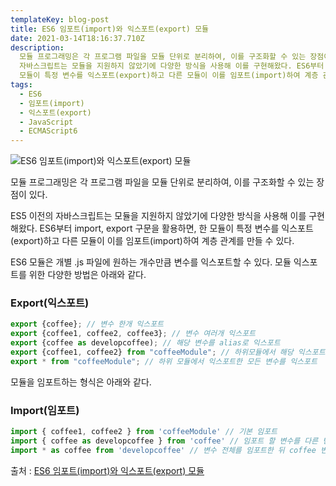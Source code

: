 ```yaml
---
templateKey: blog-post
title: ES6 임포트(import)와 익스포트(export) 모듈
date: 2021-03-14T18:16:37.710Z
description:
  모듈 프로그래밍은 각 프로그램 파일을 모듈 단위로 분리하여, 이를 구조화할 수 있는 장점이 있다. ES5 이전의
  자바스크립트는 모듈을 지원하지 않았기에 다양한 방식을 사용해 이를 구현해왔다. ES6부터 import, export 구문을 활용하면, 한
  모듈이 특정 변수를 익스포트(export)하고 다른 모듈이 이를 임포트(import)하여 계층 관계를 만들 수 있다.
tags:
  - ES6
  - 임포트(import)
  - 익스포트(export)
  - JavaScript
  - ECMAScript6
---
```


![ES6 임포트(import)와 익스포트(export) 모듈](/assets/es6.png 'ES6 임포트(import)와 익스포트(export) 모듈')

모듈 프로그래밍은 각 프로그램 파일을 모듈 단위로 분리하여, 이를 구조화할 수 있는 장점이 있다.

ES5 이전의 자바스크립트는 모듈을 지원하지 않았기에 다양한 방식을 사용해 이를 구현해왔다. ES6부터 import, export 구문을 활용하면, 한 모듈이 특정 변수를 익스포트(export)하고 다른 모듈이 이를 임포트(import)하여 계층 관계를 만들 수 있다.

ES6 모듈은 개별 .js 파일에 원하는 개수만큼 변수를 익스포트할 수 있다.
모듈 익스포트를 위한 다양한 방법은 아래와 같다.

### Export(익스포트)

```javascript
export {coffee}; // 변수 한개 익스포트
export {coffee1, coffee2, coffee3}; // 변수 여러개 익스포트
export {coffee as developcoffee); // 해당 변수를 alias로 익스포트
export {coffee1, coffee2} from "coffeeModule"; // 하위모듈에서 해당 익스포트된 변수를 익스포트
export * from "coffeeModule"; // 하위 모듈에서 익스포트한 모든 변수를 익스포트
```

모듈을 임포트하는 형식은 아래와 같다.

### Import(임포트)

```javascript
import { coffee1, coffee2 } from 'coffeeModule' // 기본 임포트
import { coffee as developcoffee } from 'coffee' // 임포트 할 변수를 다른 변수로 alias
import * as coffee from 'developcoffee' // 변수 전체를 임포트한 뒤 coffee 변수로 alias
```

출처 : [ES6 임포트(import)와 익스포트(export) 모듈](https://www.bottlehs.com/javascript/es6-%EC%9E%84%ED%8F%AC%ED%8A%B8-import-%EC%99%80-%EC%9D%B5%EC%8A%A4%ED%8F%AC%ED%8A%B8-export-%EB%AA%A8%EB%93%88/ 'ES6 임포트(import)와 익스포트(export) 모듈')
